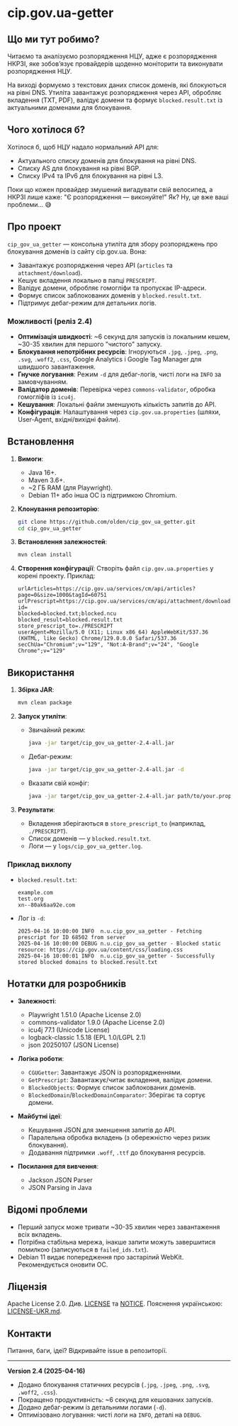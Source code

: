 # cip.gov.ua-getter

## Що ми тут робимо?

Читаємо та аналізуємо розпорядження НЦУ, адже є розпорядження НКРЗІ, яке зобов’язує провайдерів щоденно моніторити та виконувати розпорядження НЦУ.

На виході формуємо з текстових даних список доменів, які блокуються на рівні DNS. Утиліта завантажує розпорядження через API, обробляє вкладення (TXT, PDF), валідує домени та формує `blocked.result.txt` із актуальними доменами для блокування.

## Чого хотілося б?

Хотілося б, щоб НЦУ надало нормальний API для:

- Актуального списку доменів для блокування на рівні DNS.
- Списку AS для блокування на рівні BGP.
- Списку IPv4 та IPv6 для блокування на рівні L3.

Поки що кожен провайдер змушений вигадувати свій велосипед, а НКРЗІ лише каже: "Є розпорядження — виконуйте!" Як? Ну, це вже ваші проблеми… 😅

## Про проект

`cip_gov_ua_getter` — консольна утиліта для збору розпоряджень про блокування доменів із сайту cip.gov.ua. Вона:

- Завантажує розпорядження через API (`articles` та `attachment/download`).
- Кешує вкладення локально в папці `PRESCRIPT`.
- Валідує домени, обробляє гомогліфи та пропускає IP-адреси.
- Формує список заблокованих доменів у `blocked.result.txt`.
- Підтримує дебаг-режим для детальних логів.

### Можливості (реліз 2.4)

- **Оптимізація швидкості**: \~6 секунд для запусків із локальним кешем, \~30-35 хвилин для першого "чистого" запуску.
- **Блокування непотрібних ресурсів**: Ігноруються `.jpg`, `.jpeg`, `.png`, `.svg`, `.woff2`, `.css`, Google Analytics і Google Tag Manager для швидшого завантаження.
- **Гнучке логування**: Режим `-d` для дебаг-логів, чисті логи на `INFO` за замовчуванням.
- **Валідатор доменів**: Перевірка через `commons-validator`, обробка гомогліфів із `icu4j`.
- **Кешування**: Локальні файли зменшують кількість запитів до API.
- **Конфігурація**: Налаштування через `cip.gov.ua.properties` (шляхи, User-Agent, вхідні/вихідні файли).

## Встановлення

1. **Вимоги**:

   - Java 16+.
   - Maven 3.6+.
   - \~2 ГБ RAM (для Playwright).
   - Debian 11+ або інша ОС із підтримкою Chromium.

2. **Клонування репозиторію**:

   ```bash
   git clone https://github.com/olden/cip_gov_ua_getter.git
   cd cip_gov_ua_getter
   ```

3. **Встановлення залежностей**:

   ```bash
   mvn clean install
   ```

4. **Створення конфігурації**: Створіть файл `cip.gov.ua.properties` у корені проекту. Приклад:

   ```properties
   urlArticles=https://cip.gov.ua/services/cm/api/articles?page=0&size=1000&tagId=60751
   urlPrescript=https://cip.gov.ua/services/cm/api/attachment/download?id=
   blocked=blocked.txt;blocked.ncu
   blocked_result=blocked.result.txt
   store_prescript_to=./PRESCRIPT
   userAgent=Mozilla/5.0 (X11; Linux x86_64) AppleWebKit/537.36 (KHTML, like Gecko) Chrome/129.0.0.0 Safari/537.36
   secChUa="Chromium";v="129", "Not:A-Brand";v="24", "Google Chrome";v="129"
   ```

## Використання

1. **Збірка JAR**:

   ```bash
   mvn clean package
   ```

2. **Запуск утиліти**:

   - Звичайний режим:

     ```bash
     java -jar target/cip_gov_ua_getter-2.4-all.jar
     ```

   - Дебаг-режим:

     ```bash
     java -jar target/cip_gov_ua_getter-2.4-all.jar -d
     ```

   - Вказати свій конфіг:

     ```bash
     java -jar target/cip_gov_ua_getter-2.4-all.jar path/to/your.properties
     ```

3. **Результати**:

   - Вкладення зберігаються в `store_prescript_to` (наприклад, `./PRESCRIPT`).
   - Список доменів — у `blocked.result.txt`.
   - Логи — у `logs/cip_gov_ua_getter.log`.

### Приклад вихлопу

- `blocked.result.txt`:

  ```
  example.com
  test.org
  xn--80ak6aa92e.com
  ```

- Лог із `-d`:

  ```
  2025-04-16 10:00:00 INFO  n.u.cip_gov_ua_getter - Fetching prescript for ID 68502 from server
  2025-04-16 10:00:00 DEBUG n.u.cip_gov_ua_getter - Blocked static resource: https://cip.gov.ua/content/css/loading.css
  2025-04-16 10:00:01 INFO  n.u.cip_gov_ua_getter - Successfully stored blocked domains to blocked.result.txt
  ```

## Нотатки для розробників

- **Залежності**:

  - Playwright 1.51.0 (Apache License 2.0)
  - commons-validator 1.9.0 (Apache License 2.0)
  - icu4j 77.1 (Unicode License)
  - logback-classic 1.5.18 (EPL 1.0/LGPL 2.1)
  - json 20250107 (JSON License)

- **Логіка роботи**:

  - `CGUGetter`: Завантажує JSON із розпорядженнями.
  - `GetPrescript`: Завантажує/читає вкладення, валідує домени.
  - `BlockedObjects`: Формує список заблокованих доменів.
  - `BlockedDomain`/`BlockedDomainComparator`: Зберігає та сортує домени.

- **Майбутні ідеї**:

  - Кешування JSON для зменшення запитів до API.
  - Паралельна обробка вкладень (з обережністю через ризик блокування).
  - Додавання підтримки `.woff`, `.ttf` до блокування ресурсів.

- **Посилання для вивчення**:

  - Jackson JSON Parser
  - JSON Parsing in Java

## Відомі проблеми

- Перший запуск може тривати \~30-35 хвилин через завантаження всіх вкладень.
- Потрібна стабільна мережа, інакше запити можуть завершитися помилкою (записуються в `failed_ids.txt`).
- Debian 11 видає попередження про застарілий WebKit. Рекомендується оновити ОС.

## Ліцензія

Apache License 2.0. Див. [LICENSE](LICENSE) та [NOTICE](NOTICE).
Пояснення українською: [LICENSE-UKR.md](LICENSE-UKR.md).

## Контакти

Питання, баги, ідеї? Відкривайте issue в репозиторії.

---

**Version 2.4 (2025-04-16)**

- Додано блокування статичних ресурсів (`.jpg`, `.jpeg`, `.png`, `.svg`, `.woff2`, `.css`).
- Покращено продуктивність: \~6 секунд для кешованих запусків.
- Додано дебаг-режим із детальними логами (`-d`).
- Оптимізовано логування: чисті логи на `INFO`, деталі на `DEBUG`.